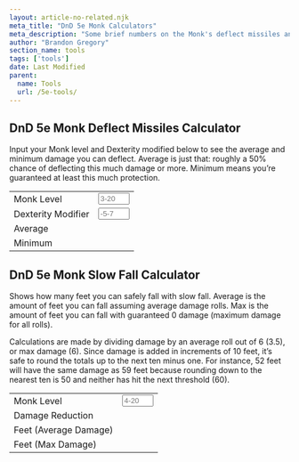 ```yaml
---
layout: article-no-related.njk
meta_title: "DnD 5e Monk Calculators"
meta_description: "Some brief numbers on the Monk's deflect missiles and slow fall"
author: "Brandon Gregory"
section_name: tools
tags: ['tools']
date: Last Modified
parent:
  name: Tools
  url: /5e-tools/
---
```


## DnD 5e Monk Deflect Missiles Calculator

Input your Monk level and Dexterity modified below to see the average and minimum damage you can deflect. Average is just that: roughly a 50% chance of deflecting this much damage or more. Minimum means you’re guaranteed at least this much protection.

<form id="deflect-missiles--form">
<table class="table--split">
    <tr>
        <td>Monk Level</td>
        <td><input type="number" min="3" max="20" placeholder="3-20" pattern="/^\d+$/" id="deflect-missiles--monk-level"></td>
    </tr>
    <tr>
        <td>Dexterity Modifier</td>
        <td><input type="number" min="-5" max="8" placeholder="-5-7" pattern="/^\d+$/" id="deflect-missiles--dexterity-modifier"></td>
    </tr>
    <tr>
        <td>Average</td>
        <td><span id="deflect-missiles--average-damage"></span></td>
    </tr>
    <tr>
        <td>Minimum</td>
        <td><span id="deflect-missiles--minimum-damage"></span></td>
    </tr>
</table>
</form>


## DnD 5e Monk Slow Fall Calculator

Shows how many feet you can safely fall with slow fall. Average is the amount of feet you can fall assuming average damage rolls. Max is the amount of feet you can fall with guaranteed 0 damage (maximum damage for all rolls).

Calculations are made by dividing damage by an average roll out of 6 (3.5), or max damage (6). Since damage is added in increments of 10 feet, it’s safe to round the totals up to the next ten minus one. For instance, 52 feet will have the same damage as 59 feet because rounding down to the nearest ten is 50 and neither has hit the next threshold (60).

<form id="slow-fall--form">
<table class="table--split">
    <tr>
        <td>Monk Level</td>
        <td><input type="number" min="4" max="20" placeholder="4-20" pattern="/^\d+$/" id="slow-fall--monk-level"></td>
    </tr>
    <tr>
        <td>Damage Reduction</td>
        <td><span id="slow-fall--damage"></span></td>
    </tr>
    <tr>
        <td>Feet (Average Damage)</td>
        <td><span id="slow-fall--average"></span></td>
    </tr>
    <tr>
        <td>Feet (Max Damage)</td>
        <td><span id="slow-fall--max"></span></td>
    </tr>
</table>
</form>